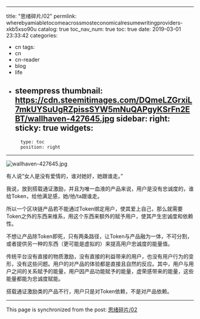 
---
title: "思绪碎片/02"
permlink: wherebyamiabletocomeacrossmosteconomicalresumewritingproviders-xkb5xso90u
catalog: true
toc_nav_num: true
toc: true
date: 2019-03-01 23:33:42
categories:
- cn
tags:
- cn
- cn-reader
- blog
- life
- steempress
thumbnail: https://cdn.steemitimages.com/DQmeLZGrxiL7mkUYSuUgRZpissSYW5mNuQAPgyKSrFn2EBT/wallhaven-427645.jpg
sidebar:
    right:
        sticky: true
widgets:
    -
        type: toc
        position: right
---


![wallhaven-427645.jpg](https://cdn.steemitimages.com/DQmeLZGrxiL7mkUYSuUgRZpissSYW5mNuQAPgyKSrFn2EBT/wallhaven-427645.jpg)

有人说“女人是没有爱情的，谁对她好，她跟谁走。”

我说，放到搭载通证激励，并且为唯一血液的产品来说，用户是没有忠诚度的，谁给Token，给他满足感，她/他/ta跟谁走。

所以一个区块链产品若不能通过Token绑定用户，使其爱上自己，那么就需要Token之外的东西来维系，用这个东西来额外的赋予用户，使其产生忠诚度和依赖性。

不想让产品除Token即死，只有两条路径，让Token与产品融为一体，不可分割，或者提供另一种的东西（更可能是虚拟的）来提高用户忠诚度的能量值。

传统平台没有直接的物质激励，没有直接的利益带来的用户，也没有用户行为的变形，没有这些问题。用户的对产品的体验都是直接且自然的反应。其中，用户与用户之间的关系赋予的能量，用户因产品功能赋予的能量，虚荣感带来的能量，这些能量都能为忠诚度赋能。

搭载通证激励类的产品不行，用户只是对Token依赖，不是对产品依赖。

- - -

This page is synchronized from the post: [思绪碎片/02](https://steemit.com/@jianan/wherebyamiabletocomeacrossmosteconomicalresumewritingproviders-xkb5xso90u)
